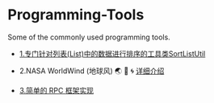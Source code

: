 # Programming-Tools
Some of the commonly used programming tools.

* <a href="https://github.com/wuping5719/Programming-Tools/tree/master/Java/1-SortListUtil">1.专门针对列表(List)中的数据进行排序的工具类SortListUtil</a>

* 2.NASA WorldWind (地球风)  :earth_asia:  :ocean:  :cyclone:     <a href="https://github.com/wuping5719/Programming-Tools/blob/master/Java/2-WorldWind/WorldWindReadme.md">详细介绍</a>

* <a href="https://github.com/wuping5719/Programming-Tools/tree/master/Java/3-RPC">3.简单的 RPC 框架实现</a>
